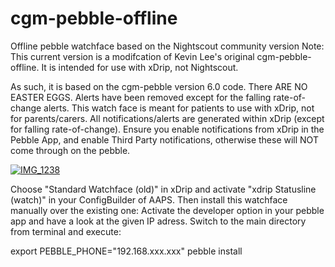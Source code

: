 # cgm-pebble-offline
Offline pebble watchface based on the Nightscout community version
Note:  This current version is a modifcation of Kevin Lee's original cgm-pebble-offline.  It is intended for use with xDrip, not Nightscout.

As such, it is based on the cgm-pebble version 6.0 code.
There ARE NO EASTER EGGS.
Alerts have been removed except for the falling rate-of-change alerts.
This watch face is meant for patients to use with xDrip, not for parents/carers.
All notifications/alerts are generated within xDrip (except for falling rate-of-change).
Ensure you enable notifications from xDrip in the Pebble App, and enable Third Party notifications, otherwise these will NOT come through on the pebble.

<a href="https://ibb.co/dtUFdn"><img src="https://preview.ibb.co/eR5oyn/IMG_1238.jpg" alt="IMG_1238" border="0"></a>

Choose "Standard Watchface (old)" in xDrip and activate "xdrip Statusline (watch)" in your ConfigBuilder of AAPS.
Then install this watchface manually over the existing one:
Activate the developer option in your pebble app and have a look at the given IP adress.
Switch to the main directory from terminal and execute:

export PEBBLE_PHONE="192.168.xxx.xxx"
pebble install
